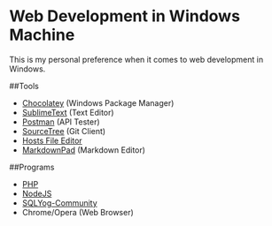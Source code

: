# Web Development in Windows Machine

This is my personal preference when it comes to web development in Windows.

##Tools
- [Chocolatey](https://chocolatey.org) (Windows Package Manager)
- [SublimeText](https://www.sublimetext.com) (Text Editor)
- [Postman](https://www.getpostman.com) (API Tester)
- [SourceTree](https://www.sourcetreeapp.com) (Git Client)
- [Hosts File Editor](https://hostsfileeditor.codeplex.com)
- [MarkdownPad](http://markdownpad.com) (Markdown Editor)

##Programs
- [PHP](http://php.net)
- [NodeJS](https://nodejs.org)
- [SQLYog-Community](https://github.com/webyog/sqlyog-community)
- Chrome/Opera (Web Browser)